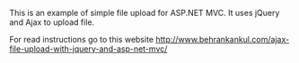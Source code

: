 This is an example of simple file upload for ASP.NET MVC. It uses jQuery and Ajax to upload file. 

For read instructions go to this website http://www.behrankankul.com/ajax-file-upload-with-jquery-and-asp-net-mvc/
